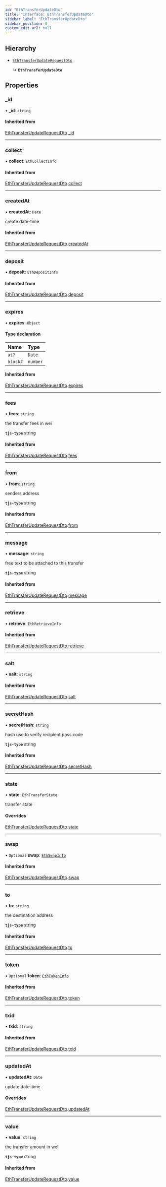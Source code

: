 ```yaml
---
id: "EthTransferUpdateDto"
title: "Interface: EthTransferUpdateDto"
sidebar_label: "EthTransferUpdateDto"
sidebar_position: 0
custom_edit_url: null
---
```


## Hierarchy

- [`EthTransferUpdateRequestDto`](EthTransferUpdateRequestDto.md)

  ↳ **`EthTransferUpdateDto`**

## Properties

### \_id

• **\_id**: `string`

#### Inherited from

[EthTransferUpdateRequestDto](EthTransferUpdateRequestDto.md).[_id](EthTransferUpdateRequestDto.md#_id)

___

### collect

• **collect**: `EthCollectInfo`

#### Inherited from

[EthTransferUpdateRequestDto](EthTransferUpdateRequestDto.md).[collect](EthTransferUpdateRequestDto.md#collect)

___

### createdAt

• **createdAt**: `Date`

create date-time

#### Inherited from

[EthTransferUpdateRequestDto](EthTransferUpdateRequestDto.md).[createdAt](EthTransferUpdateRequestDto.md#createdat)

___

### deposit

• **deposit**: `EthDepositInfo`

#### Inherited from

[EthTransferUpdateRequestDto](EthTransferUpdateRequestDto.md).[deposit](EthTransferUpdateRequestDto.md#deposit)

___

### expires

• **expires**: `Object`

#### Type declaration

| Name | Type |
| :------ | :------ |
| `at?` | `Date` |
| `block?` | `number` |

#### Inherited from

[EthTransferUpdateRequestDto](EthTransferUpdateRequestDto.md).[expires](EthTransferUpdateRequestDto.md#expires)

___

### fees

• **fees**: `string`

the transfer fees in wei

**`tjs-type`** string

#### Inherited from

[EthTransferUpdateRequestDto](EthTransferUpdateRequestDto.md).[fees](EthTransferUpdateRequestDto.md#fees)

___

### from

• **from**: `string`

senders address

**`tjs-type`** string

#### Inherited from

[EthTransferUpdateRequestDto](EthTransferUpdateRequestDto.md).[from](EthTransferUpdateRequestDto.md#from)

___

### message

• **message**: `string`

free text to be attached to this transfer

**`tjs-type`** string

#### Inherited from

[EthTransferUpdateRequestDto](EthTransferUpdateRequestDto.md).[message](EthTransferUpdateRequestDto.md#message)

___

### retrieve

• **retrieve**: `EthRetrieveInfo`

#### Inherited from

[EthTransferUpdateRequestDto](EthTransferUpdateRequestDto.md).[retrieve](EthTransferUpdateRequestDto.md#retrieve)

___

### salt

• **salt**: `string`

#### Inherited from

[EthTransferUpdateRequestDto](EthTransferUpdateRequestDto.md).[salt](EthTransferUpdateRequestDto.md#salt)

___

### secretHash

• **secretHash**: `string`

hash use to verify recipient pass code

**`tjs-type`** string

#### Inherited from

[EthTransferUpdateRequestDto](EthTransferUpdateRequestDto.md).[secretHash](EthTransferUpdateRequestDto.md#secrethash)

___

### state

• **state**: `EthTransferState`

transfer state

#### Overrides

[EthTransferUpdateRequestDto](EthTransferUpdateRequestDto.md).[state](EthTransferUpdateRequestDto.md#state)

___

### swap

• `Optional` **swap**: [`EthSwapInfo`](EthSwapInfo.md)

#### Inherited from

[EthTransferUpdateRequestDto](EthTransferUpdateRequestDto.md).[swap](EthTransferUpdateRequestDto.md#swap)

___

### to

• **to**: `string`

the destination address

**`tjs-type`** string

#### Inherited from

[EthTransferUpdateRequestDto](EthTransferUpdateRequestDto.md).[to](EthTransferUpdateRequestDto.md#to)

___

### token

• `Optional` **token**: [`EthTokenInfo`](EthTokenInfo.md)

#### Inherited from

[EthTransferUpdateRequestDto](EthTransferUpdateRequestDto.md).[token](EthTransferUpdateRequestDto.md#token)

___

### txid

• **txid**: `string`

#### Inherited from

[EthTransferUpdateRequestDto](EthTransferUpdateRequestDto.md).[txid](EthTransferUpdateRequestDto.md#txid)

___

### updatedAt

• **updatedAt**: `Date`

update date-time

#### Overrides

[EthTransferUpdateRequestDto](EthTransferUpdateRequestDto.md).[updatedAt](EthTransferUpdateRequestDto.md#updatedat)

___

### value

• **value**: `string`

the transfer amount in wei

**`tjs-type`** string

#### Inherited from

[EthTransferUpdateRequestDto](EthTransferUpdateRequestDto.md).[value](EthTransferUpdateRequestDto.md#value)
